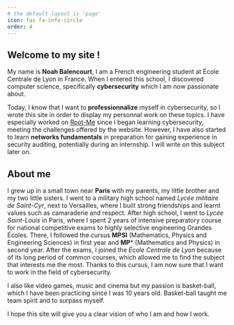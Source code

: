```yaml
---
# the default layout is 'page'
icon: fas fa-info-circle
order: 4
---
```


## Welcome to my site !

My name is **Noah Balencourt**, I am a French engineering student at École Centrale de Lyon in France. When I entered this school, I discovered computer science, specifically **cybersecurity** which I am now passionate about. 

Today, I know that I want to **professionnalize** myself in cybersecurity, so I wrote this site in order to display my personnal work on these topics. I have especially worked on [Root-Me](https://www.root-me.org) since I began learning cybersecurity, meeting the challenges offered by the website. However, I have also started to learn **networks fundamentals** in preparation for gaining experience in security auditing, potentially during an internship. I will write on this subject later on. 

## About me

I grew up in a small town near **Paris** with my parents, my little brother and my two little sisters. I went to a military high school named *Lycée militaire de Saint-Cyr*, next to Versailles, where I built strong friendships and learnt values such as camaraderie and respect. After high school, I went to *Lycée Saint-Louis* in Paris, where I spent 2 years of intensive preparatory course for national competitive exams to highly selective engineering Grandes Écoles. There, I followed the cursus **MPSI** (Mathematics, Physics and Engineering Sciences) in first year and **MP*** (Mathematics and Physics) in second year. After the exams, I joined the *École Centrale de Lyon* because of its long period of common courses, which allowed me to find the subject that interests me the most. Thanks to this cursus, I am now sure that I want to work in the field of cybersecurity.

I also like video games, music and cinema but my passion is basket-ball, which I have been practicing since I was 10 years old. Basket-ball taught me team spirit and to surpass myself. 

I hope this site will give you a clear vision of who I am and how I work.

